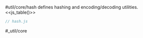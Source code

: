 #util/core/hash defines hashing and encoding/decoding utilities.
<<js_table()>>

```js_removed:hash.js
// hash.js
```

#_util/core